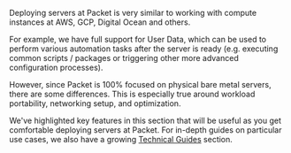 <!-- <meta>
{
    "title":"Key Features",
    "description":"Bare Metal Servers Features - Packet Developer Docs",
    "tag":["Key Features"],
    "seo-title": "Bare Metal Servers Features - Packet Developer Docs",
    "seo-description": "Bare Metal Servers Features - Packet Developer Docs",
    "og-title": "Overview",
    "og-description": "Bare Metal Servers Features - Packet Developer Docs"
}
</meta> -->


Deploying servers at Packet is very similar to working with compute instances at AWS, GCP, Digital Ocean and others.

For example, we have full support for User Data, which can be used to perform various automation tasks after the server is ready (e.g. executing common scripts / packages or triggering other more advanced configuration processes).

However, since Packet is 100% focused on physical bare metal servers, there are some differences. This is especially true around workload portability, networking setup, and optimization.

We've highlighted key features in this section that will be useful as you get comfortable deploying servers at Packet. For in-depth guides on particular use cases, we also have a growing [Technical Guides](https://www.packet.com/resources/guides/) section.

